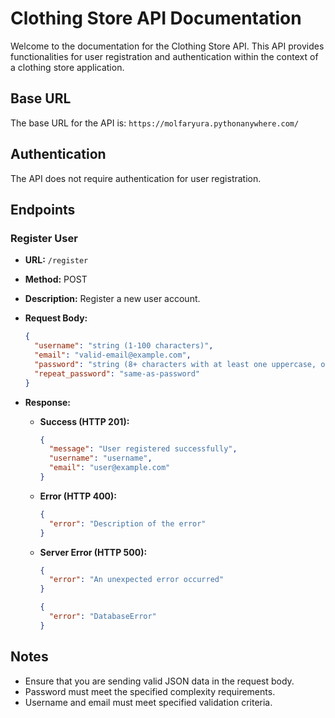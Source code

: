 # Clothing Store API Documentation

Welcome to the documentation for the Clothing Store API. This API provides functionalities for user registration and authentication within the context of a clothing store application.

## Base URL

The base URL for the API is: `https://molfaryura.pythonanywhere.com/`

## Authentication

The API does not require authentication for user registration.

## Endpoints

### Register User

- **URL:** `/register`
- **Method:** POST
- **Description:** Register a new user account.
- **Request Body:**
  ```json
  {
    "username": "string (1-100 characters)",
    "email": "valid-email@example.com",
    "password": "string (8+ characters with at least one uppercase, one lowercase, one number, and one special symbol)",
    "repeat_password": "same-as-password"
  }
  ```
- **Response:**

  - **Success (HTTP 201):**
    ```json
    {
      "message": "User registered successfully",
      "username": "username",
      "email": "user@example.com"
    }
    ```
  - **Error (HTTP 400):**
    ```json
    {
      "error": "Description of the error"
    }
    ```
  - **Server Error (HTTP 500):**
    ```json
    {
      "error": "An unexpected error occurred"
    }
    ```
    ```json
    {
      "error": "DatabaseError"
    }
    ```

## Notes

- Ensure that you are sending valid JSON data in the request body.
- Password must meet the specified complexity requirements.
- Username and email must meet specified validation criteria.
